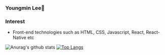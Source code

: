### Youngmin Lee👋

<!--
**Dev-miniyoung/Dev-miniyoung** is a ✨ _special_ ✨ repository because its `README.md` (this file) appears on your GitHub profile.

Here are some ideas to get you started:

- 🔭 I’m currently working on ...
- 🌱 I’m currently learning ...
- 👯 I’m looking to collaborate on ...
- 🤔 I’m looking for help with ...
- 💬 Ask me about ...
- 📫 How to reach me: ...
- 😄 Pronouns: ...
- ⚡ Fun fact: ...
-->

### Interest
- Front-end technologies such as HTML, CSS, Javascript, React, React-Native etc

![Anurag's github stats](https://github-readme-stats.vercel.app/api?username=Dev-miniyoung&show_icons=true&count_private=true&show_icons=true&theme=radical)
[![Top Langs](https://github-readme-stats.vercel.app/api/top-langs/?username=Dev-miniyoung&layout=compact)](https://github.com/anuraghazra/github-readme-stats)
